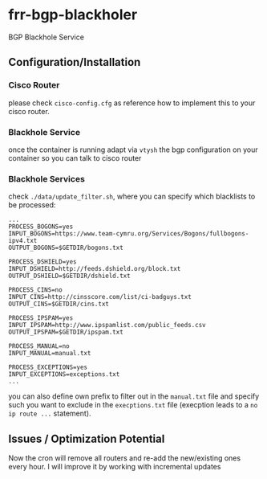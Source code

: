 # frr-bgp-blackholer
BGP Blackhole Service

## Configuration/Installation ##
### Cisco Router ###
please check `cisco-config.cfg` as reference how to implement this to your cisco router.

### Blackhole Service ###
once the container is running adapt via `vtysh` the bgp configuration on your container so you can talk to cisco router


### Blackhole Services ###
check `./data/update_filter.sh`, where you can specify which blacklists to be processed:

```
...
PROCESS_BOGONS=yes
INPUT_BOGONS=https://www.team-cymru.org/Services/Bogons/fullbogons-ipv4.txt
OUTPUT_BOGONS=$GETDIR/bogons.txt

PROCESS_DSHIELD=yes
INPUT_DSHIELD=http://feeds.dshield.org/block.txt
OUTPUT_DSHIELD=$GETDIR/dshield.txt

PROCESS_CINS=no
INPUT_CINS=http://cinsscore.com/list/ci-badguys.txt
OUTPUT_CINS=$GETDIR/cins.txt

PROCESS_IPSPAM=yes
INPUT_IPSPAM=http://www.ipspamlist.com/public_feeds.csv
OUTPUT_IPSPAM=$GETDIR/ipspam.txt

PROCESS_MANUAL=no
INPUT_MANUAL=manual.txt

PROCESS_EXCEPTIONS=yes
INPUT_EXCEPTIONS=exceptions.txt
...
```

you can also define own prefix to filter out in the `manual.txt` file and specify such you want to exclude in the `execptions.txt` file (execption leads to a `no ip route ...` statement).



## Issues / Optimization Potential ##
Now the cron will remove all routers and re-add the new/existing ones every hour. I will improve it by working with incremental updates
